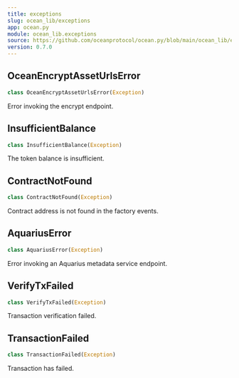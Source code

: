 ```yaml
---
title: exceptions
slug: ocean_lib/exceptions
app: ocean.py
module: ocean_lib.exceptions
source: https://github.com/oceanprotocol/ocean.py/blob/main/ocean_lib/exceptions.py
version: 0.7.0
---
```

## OceanEncryptAssetUrlsError

```python
class OceanEncryptAssetUrlsError(Exception)
```

Error invoking the encrypt endpoint.

## InsufficientBalance

```python
class InsufficientBalance(Exception)
```

The token balance is insufficient.

## ContractNotFound

```python
class ContractNotFound(Exception)
```

Contract address is not found in the factory events.

## AquariusError

```python
class AquariusError(Exception)
```

Error invoking an Aquarius metadata service endpoint.

## VerifyTxFailed

```python
class VerifyTxFailed(Exception)
```

Transaction verification failed.

## TransactionFailed

```python
class TransactionFailed(Exception)
```

Transaction has failed.

